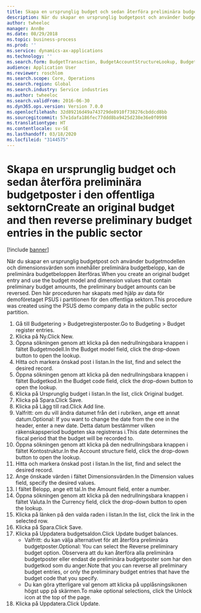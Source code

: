 ```yaml
---
title: Skapa en ursprunglig budget och sedan återföra preliminära budgetposter i den offentliga sektorn
description: När du skapar en ursprunglig budgetpost och använder budgetmodellen och dimensionsvärden som innehåller preliminära budgetbelopp, kan de preliminära budgetbeloppen återföras.
author: twheeloc
manager: AnnBe
ms.date: 08/29/2018
ms.topic: business-process
ms.prod: ''
ms.service: dynamics-ax-applications
ms.technology: ''
ms.search.form: BudgetTransaction, BudgetAccountStructureLookup, BudgetTransactionMultiPost
audience: Application User
ms.reviewer: roschlom
ms.search.scope: Core, Operations
ms.search.region: Global
ms.search.industry: Service industries
ms.author: twheeloc
ms.search.validFrom: 2016-06-30
ms.dyn365.ops.version: Version 7.0.0
ms.openlocfilehash: 32d89216d49a743729de8910f738276cbddcd8bb
ms.sourcegitcommit: 57e1dafa186fec77ddd8ba9425d238e36e0f0998
ms.translationtype: HT
ms.contentlocale: sv-SE
ms.lasthandoff: 03/18/2020
ms.locfileid: "3144575"
---
```

# <a name="create-an-original-budget-and-then-reverse-preliminary-budget-entries-in-the-public-sector"></a><span data-ttu-id="fde70-103">Skapa en ursprunglig budget och sedan återföra preliminära budgetposter i den offentliga sektorn</span><span class="sxs-lookup"><span data-stu-id="fde70-103">Create an original budget and then reverse preliminary budget entries in the public sector</span></span>

[!include [banner](../../includes/banner.md)]

<span data-ttu-id="fde70-104">När du skapar en ursprunglig budgetpost och använder budgetmodellen och dimensionsvärden som innehåller preliminära budgetbelopp, kan de preliminära budgetbeloppen återföras.</span><span class="sxs-lookup"><span data-stu-id="fde70-104">When you create an original budget entry and use the budget model and dimension values that contain preliminary budget amounts, the preliminary budget amounts can be reversed.</span></span> <span data-ttu-id="fde70-105">Den här proceduren har skapats med hjälp av data för demoföretaget PSUS i partitionen för den offentliga sektorn.</span><span class="sxs-lookup"><span data-stu-id="fde70-105">This procedure was created using the PSUS demo company data in the public sector partition.</span></span>

1. <span data-ttu-id="fde70-106">Gå till Budgetering > Budgetregisterposter.</span><span class="sxs-lookup"><span data-stu-id="fde70-106">Go to Budgeting > Budget register entries.</span></span>
2. <span data-ttu-id="fde70-107">Klicka på Ny.</span><span class="sxs-lookup"><span data-stu-id="fde70-107">Click New.</span></span>
3. <span data-ttu-id="fde70-108">Öppna sökningen genom att klicka på den nedrullningsbara knappen i fältet Budgetmodell.</span><span class="sxs-lookup"><span data-stu-id="fde70-108">In the Budget model field, click the drop-down button to open the lookup.</span></span>
4. <span data-ttu-id="fde70-109">Hitta och markera önskad post i listan.</span><span class="sxs-lookup"><span data-stu-id="fde70-109">In the list, find and select the desired record.</span></span>
5. <span data-ttu-id="fde70-110">Öppna sökningen genom att klicka på den nedrullningsbara knappen i fältet Budgetkod.</span><span class="sxs-lookup"><span data-stu-id="fde70-110">In the Budget code field, click the drop-down button to open the lookup.</span></span>
6. <span data-ttu-id="fde70-111">Klicka på Ursprunglig budget i listan.</span><span class="sxs-lookup"><span data-stu-id="fde70-111">In the list, click Original budget.</span></span>
7. <span data-ttu-id="fde70-112">Klicka på Spara.</span><span class="sxs-lookup"><span data-stu-id="fde70-112">Click Save.</span></span>
8. <span data-ttu-id="fde70-113">Klicka på Lägg till rad.</span><span class="sxs-lookup"><span data-stu-id="fde70-113">Click Add line.</span></span>
9. <span data-ttu-id="fde70-114">Valfritt: om du vill ändra datumet från det i rubriken, ange ett annat datum.</span><span class="sxs-lookup"><span data-stu-id="fde70-114">Optional: If you want to change the date from the one in the header, enter a new date.</span></span> <span data-ttu-id="fde70-115">Detta datum bestämmer vilken räkenskapsperiod budgeten ska registreras i.</span><span class="sxs-lookup"><span data-stu-id="fde70-115">This date determines the fiscal period that the budget will be recorded to.</span></span>
10. <span data-ttu-id="fde70-116">Öppna sökningen genom att klicka på den nedrullningsbara knappen i fältet Kontostruktur.</span><span class="sxs-lookup"><span data-stu-id="fde70-116">In the Account structure field, click the drop-down button to open the lookup.</span></span>
11. <span data-ttu-id="fde70-117">Hitta och markera önskad post i listan.</span><span class="sxs-lookup"><span data-stu-id="fde70-117">In the list, find and select the desired record.</span></span>
12. <span data-ttu-id="fde70-118">Ange önskade värden i fältet Dimensionsvärden.</span><span class="sxs-lookup"><span data-stu-id="fde70-118">In the Dimension values field, specify the desired values.</span></span>
13. <span data-ttu-id="fde70-119">I fältet Belopp, ange ett tal.</span><span class="sxs-lookup"><span data-stu-id="fde70-119">In the Amount field, enter a number.</span></span>
14. <span data-ttu-id="fde70-120">Öppna sökningen genom att klicka på den nedrullningsbara knappen i fältet Valuta.</span><span class="sxs-lookup"><span data-stu-id="fde70-120">In the Currency field, click the drop-down button to open the lookup.</span></span>
15. <span data-ttu-id="fde70-121">Klicka på länken på den valda raden i listan.</span><span class="sxs-lookup"><span data-stu-id="fde70-121">In the list, click the link in the selected row.</span></span>
16. <span data-ttu-id="fde70-122">Klicka på Spara.</span><span class="sxs-lookup"><span data-stu-id="fde70-122">Click Save.</span></span>
17. <span data-ttu-id="fde70-123">Klicka på Uppdatera budgetsaldon.</span><span class="sxs-lookup"><span data-stu-id="fde70-123">Click Update budget balances.</span></span>
    * <span data-ttu-id="fde70-124">Valfritt: du kan välja alternativet för att återföra preliminära budgetposter.</span><span class="sxs-lookup"><span data-stu-id="fde70-124">Optional: You can select the Reverse preliminary budget option.</span></span> <span data-ttu-id="fde70-125">Observera att du kan återföra alla preliminära budgetposter eller endast de preliminära budgetposter som har den budgetkod som du anger.</span><span class="sxs-lookup"><span data-stu-id="fde70-125">Note that you can reverse all preliminary budget entries, or only the preliminary budget entries that have the budget code that you specify.</span></span>  
    * <span data-ttu-id="fde70-126">Du kan göra ytterligare val genom att klicka på upplåsningsikonen högst upp på skärmen.</span><span class="sxs-lookup"><span data-stu-id="fde70-126">To make optional selections, click the Unlock icon at the top of the page.</span></span>  
18. <span data-ttu-id="fde70-127">Klicka på Uppdatera.</span><span class="sxs-lookup"><span data-stu-id="fde70-127">Click Update.</span></span>


